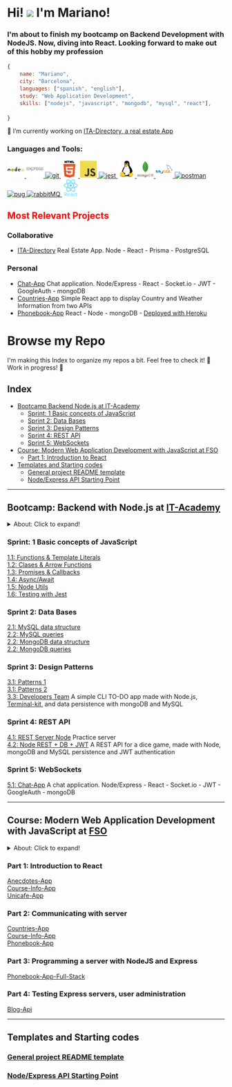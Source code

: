 

# Hi! <img src="https://media.tenor.com/images/f8f038de69370be3c9888783425c0299/tenor.gif" width="40"/> I'm Mariano!
### I'm about to finish my bootcamp on Backend Development with NodeJS. Now, diving into React. Looking forward to make out of this hobby my profession

``` javascript
{
    name: "Mariano",
    city: "Barcelona",
    languages: ["spanish", "english"],
    study: "Web Application Development",
    skills: ["nodejs", "javascript", "mongodb", "mysql", "react"],
    
}
```
🔭 I’m currently working on [ITA-Directory, a real estate App](https://github.com/it-academyproject/ita-directory)

<p align="left">
</p>

<h3 align="left">Languages and Tools:</h3>
<p align="left"> <a href="https://nodejs.org" target="_blank" rel="noreferrer"> <img src="https://raw.githubusercontent.com/devicons/devicon/master/icons/nodejs/nodejs-original-wordmark.svg" alt="nodejs" width="40" height="40"/> </a>  <a href="https://expressjs.com" target="_blank" rel="noreferrer"> <img src="https://raw.githubusercontent.com/devicons/devicon/master/icons/express/express-original-wordmark.svg" alt="express" width="40" height="40"/> </a> <a href="https://git-scm.com/" target="_blank" rel="noreferrer"> <img src="https://www.vectorlogo.zone/logos/git-scm/git-scm-icon.svg" alt="git" width="40" height="40"/> </a> <a href="https://www.w3.org/html/" target="_blank" rel="noreferrer"> <img src="https://raw.githubusercontent.com/devicons/devicon/master/icons/html5/html5-original-wordmark.svg" alt="html5" width="40" height="40"/> </a> <a href="https://developer.mozilla.org/en-US/docs/Web/JavaScript" target="_blank" rel="noreferrer"> <img src="https://raw.githubusercontent.com/devicons/devicon/master/icons/javascript/javascript-original.svg" alt="javascript" width="40" height="40"/> </a> <a href="https://jestjs.io" target="_blank" rel="noreferrer"> <img src="https://www.vectorlogo.zone/logos/jestjsio/jestjsio-icon.svg" alt="jest" width="40" height="40"/> </a> <a href="https://www.linux.org/" target="_blank" rel="noreferrer"> <img src="https://raw.githubusercontent.com/devicons/devicon/master/icons/linux/linux-original.svg" alt="linux" width="40" height="40"/> </a> <a href="https://www.mongodb.com/" target="_blank" rel="noreferrer"> <img src="https://raw.githubusercontent.com/devicons/devicon/master/icons/mongodb/mongodb-original-wordmark.svg" alt="mongodb" width="40" height="40"/> </a> <a href="https://www.mysql.com/" target="_blank" rel="noreferrer"> <img src="https://raw.githubusercontent.com/devicons/devicon/master/icons/mysql/mysql-original-wordmark.svg" alt="mysql" width="40" height="40"/> </a><a href="https://postman.com" target="_blank" rel="noreferrer"> <img src="https://www.vectorlogo.zone/logos/getpostman/getpostman-icon.svg" alt="postman" width="40" height="40"/> </a> <a href="https://pugjs.org" target="_blank" rel="noreferrer"> <img src="https://cdn.worldvectorlogo.com/logos/pug.svg" alt="pug" width="40" height="40"/> </a> <a href="https://www.rabbitmq.com" target="_blank" rel="noreferrer"> <img src="https://www.vectorlogo.zone/logos/rabbitmq/rabbitmq-icon.svg" alt="rabbitMQ" width="40" height="40"/> </a> <a href="https://reactjs.org/" target="_blank" rel="noreferrer"> <img src="https://raw.githubusercontent.com/devicons/devicon/master/icons/react/react-original-wordmark.svg" alt="react" width="40" height="40"/> </a> </p>



<h2 style="color:red">Most Relevant Projects</h2>

### Collaborative
 - [ITA-Directory](https://github.com/it-academyproject/ita-directory) Real Estate App. Node - React - Prisma - PostgreSQL
 
 
### Personal
- [Chat-App](https://github.com/mariano-farace/SPRINT5-ITAcademey-Chat-App) Chat application. Node/Express - React - Socket.io - JWT - GoogleAuth - mongoDB <br>
- [Countries-App](https://github.com/mariano-farace/full-stack-open/tree/main/part2/countries-app) Simple React app to display Country and Weather Information from two APIs<br>
- [Phonebook-App](https://github.com/mariano-farace/full-stack-open/tree/main/part3) React - Node - mongoDB - [Deployed with Heroku](https://phonebook-app-mf.herokuapp.com/)




# Browse my Repo

I'm making this Index to organize my repos a bit. Feel free to check it! :construction_worker: Work in progress! :construction_worker:

## Index
  - [Bootcamp Backend Node.js at IT-Academy](#bootcamp-backend-nodejs-at-it-academy)
    - [Sprint: 1 Basic concepts of JavaScript](#sprint-1-basic-concepts-of-javascript)
    - [Sprint 2: Data Bases](#sprint-2-data-bases)
    - [Sprint 3: Design Patterns](#sprint-3-design-patterns)
    - [Sprint 4: REST API](#sprint-4-rest-api)
    - [Sprint 5: WebSockets](#sprint-5-websockets)
  - [Course: Modern Web Application Development with JavaScript at FSO](#course-modern-web-application-development-with-javascript-at-fso)
    - [Part 1: Introduction to React](#part-1-introduction-to-react)
- [Templates and Starting codes](#templates-and-starting-codes)
  - [General project README template](#general-project-readme-template)
  - [Node/Express API Starting Point](#nodeexpress-api-starting-point)


---



## Bootcamp: Backend with Node.js at [IT-Academy](https://www.barcelonactiva.cat/es/itacademy)


<details>
  <summary>About: Click to expand!</summary>
 
In the Node.js specialization you will learn to provide highly scalable agile backend systems from the following objectives:

* Learn to use Javascript (ES6) with the server mitjançant a great window of fast utilities that Node ens offers to execute on Google's V8 engine
* Extend the Express framework to build fast response REST APIs with access to MongoDB and MySQL databases
* Design and program relational and non-relational databases
* Use Sequelize and Mongoose as an ORM for data access
* Learn software patterns
* Design APIs and build the software among the millionest programming practices recognized worldwide by the community
* Affect the security of the APIs with JWT (JSON Web Tokens)
* Explore the socket.io library to develop web-sockets
* Implement test libraries (JEST) to build more powerful software and prepare it to be deployed in continuous integration environments 
  </details>
### Sprint: 1 Basic concepts of JavaScript

 [1.1: Functions & Template Literals](https://github.com/mariano-farace/SPRINT1-ITAcademey)<br>
 [1.2: Clases & Arrow Functions](https://github.com/mariano-farace/SPRINT1-ITAcademey) <br>
 [1.3: Promises & Callbacks](https://github.com/mariano-farace/SPRINT1-ITAcademey)<br>
 [1.4: Async/Await](https://github.com/mariano-farace/SPRINT1-ITAcademey)<br>
 [1.5: Node Utils](https://github.com/mariano-farace/SPRINT1-ITAcademey)<br>
 [1.6: Testing with Jest](https://github.com/mariano-farace/SPRINT1-ITAcademey)<br>

### Sprint 2: Data Bases
[2.1: MySQL data structure](https://github.com/mariano-farace/SPRINT2-ITAcademey)<br>
[2.2: MySQL queries](https://github.com/mariano-farace/SPRINT2-ITAcademey)<br>
[2.2: MongoDB data structure](https://github.com/mariano-farace/SPRINT2-ITAcademey)<br>
[2.2: MongoDB queries](https://github.com/mariano-farace/SPRINT2-ITAcademey)<br>
### Sprint 3: Design Patterns
[3.1: Patterns 1](https://github.com/mariano-farace/SPRINT3-ITAcademey)<br>
[3.1: Patterns 2](https://github.com/mariano-farace/SPRINT3-ITAcademey)<br>
[3.3: Developers Team](https://github.com/mariano-farace/itacademy-sprint3.3-DevelopersTeam/tree/main) A simple CLI TO-DO app made with Node.js, [Terminal-kit](https://www.npmjs.com/package/terminal-kit), and data persistence with mongoDB and MySQL <br>
### Sprint 4: REST API

[4.1: REST Server Node](https://github.com/mariano-farace/SPRINT4-ITAcademey-Node-REST-Server) Practice server<br>
[4.2: Node REST + DB + JWT](https://github.com/mariano-farace/SPRINT4-ITAcademey-DiceGame) A REST API for a dice game, made with Node, mongoDB and MySQL persistence and JWT authentication<br>


### Sprint 5: WebSockets
[5.1: Chat-App](https://github.com/mariano-farace/SPRINT5-ITAcademey-Chat-App) A chat application. Node/Express - React - Socket.io - JWT - GoogleAuth - mongoDB



---



## Course: Modern Web Application Development with JavaScript at [FSO](https://fullstackopen.com/en/about)
<details>
  <summary>About: Click to expand!</summary>
<p>This course serves as an introduction to modern web application development with JavaScript. The main focus is on building single page applications with ReactJS that use REST APIs built with Node.js. The course also contains a section on GraphQL, a modern alternative to REST APIs.

The course covers testing, configuration and environment management, and the use of MongoDB for storing the application’s data.

The course is worth 5-13 credits, and the content is the same as in the Full stack course held at the Department of Computer Science at the University of Helsinki in Spring 2020. There is also an associated project that is worth 1-10 credits.</p>
  </details>

### Part 1: Introduction to React
[Anecdotes-App](https://github.com/mariano-farace/full-stack-open/tree/main/part1/anecdotes)<br>
[Course-Info-App](https://github.com/mariano-farace/full-stack-open/tree/main/part1/courseinfo)<br>
[Unicafe-App](https://github.com/mariano-farace/full-stack-open/tree/main/part1/unicafe)<br>
### Part 2: Communicating with server
[Countries-App](https://github.com/mariano-farace/full-stack-open/tree/main/part2/countries-app)<br>
[Course-Info-App](https://github.com/mariano-farace/full-stack-open/tree/main/part2/courseinfo)<br>
[Phonebook-App](https://github.com/mariano-farace/full-stack-open/tree/main/part2/phonebook)<br>
### Part 3: Programming a server with NodeJS and Express
[Phonebook-App-Full-Stack](https://github.com/mariano-farace/full-stack-open/tree/main/part3)
### Part 4: Testing Express servers, user administration
[Blog-Api](https://github.com/mariano-farace/full-stack-open/tree/main/part4/BlogList)

---

## Templates and Starting codes
### [General project README template](https://github.com/mariano-farace/Best-README-Template)

### [Node/Express API Starting Point](https://github.com/mariano-farace/node-express-start-point)



 

